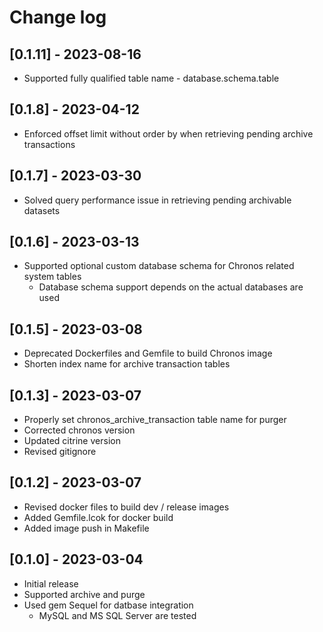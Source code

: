 # Change log

## [0.1.11] - 2023-08-16

  * Supported fully qualified table name - database.schema.table

## [0.1.8] - 2023-04-12

  * Enforced offset limit without order by when retrieving pending archive transactions

## [0.1.7] - 2023-03-30

  * Solved query performance issue in retrieving pending archivable datasets

## [0.1.6] - 2023-03-13

  * Supported optional custom database schema for Chronos related system tables
    * Database schema support depends on the actual databases are used

## [0.1.5] - 2023-03-08

  * Deprecated Dockerfiles and Gemfile to build Chronos image
  * Shorten index name for archive transaction tables

## [0.1.3] - 2023-03-07

  * Properly set chronos_archive_transaction table name for purger
  * Corrected chronos version
  * Updated citrine version
  * Revised gitignore

## [0.1.2] - 2023-03-07

  * Revised docker files to build dev / release images
  * Added Gemfile.lcok for docker build
  * Added image push in Makefile

## [0.1.0] - 2023-03-04

  * Initial release
  * Supported archive and purge
  * Used gem Sequel for datbase integration
    * MySQL and MS SQL Server are tested
